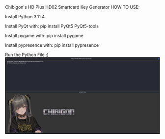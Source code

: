 Chibigon's HD Plus HD02 Smartcard Key Generator
HOW TO USE:

Install Python 3.11.4

Install PyQt with: pip install PyQt5 PyQt5-tools

Install pygame with: pip install pygame

Install pypresence with: pip install pypresence

Run the Python File :)
![1337](img.png)
